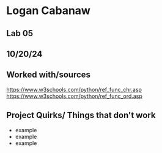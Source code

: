 # Logan Cabanaw
## Lab 05
## 10/20/24
## Worked with/sources 
https://www.w3schools.com/python/ref_func_chr.asp 
https://www.w3schools.com/python/ref_func_ord.asp
## Project Quirks/ Things that don't work
* example
* example
* example
